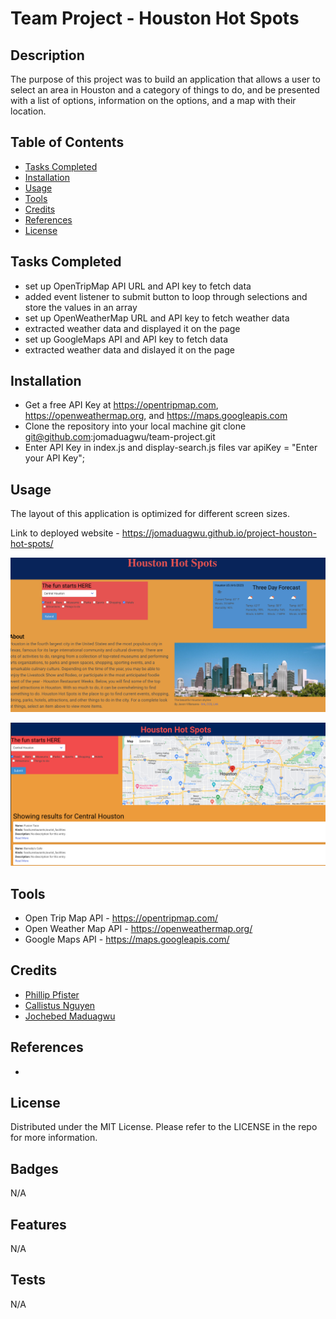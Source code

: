 # Team Project - Houston Hot Spots

## Description

The purpose of this project was to build an application that allows a user to select an area in Houston 
and a category of things to do, and be presented with a list of options, information on the options, and a map with their location.



## Table of Contents 

- [Tasks Completed](#TasksCompleted)
- [Installation](#installation)
- [Usage](#usage)
- [Tools](#tools)
- [Credits](#credits)
- [References](#references)
- [License](#license)


## Tasks Completed

* set up OpenTripMap API URL and API key to fetch data
* added event listener to submit button to loop through selections and store the values in an array
* set up OpenWeatherMap URL and API key to fetch weather data
* extracted weather data and displayed it on the page 
* set up GoogleMaps API and API key to fetch data
* extracted weather data and dislayed it on the page



## Installation

* Get a free API Key at https://opentripmap.com, https://openweathermap.org, and https://maps.googleapis.com
* Clone the repository into your local machine
        git clone git@github.com:jomaduagwu/team-project.git
* Enter API Key in index.js and display-search.js files
        var apiKey = "Enter your API Key";



## Usage

The layout of this application is optimized for different screen sizes.

Link to deployed website - https://jomaduagwu.github.io/project-houston-hot-spots/

![Houston Hot Spots Home page](assets/images/houston-hot-spots-home.png)


![Houston Hot Spots Display page](assets/images/houston-hot-spots-display.png)




## Tools

- Open Trip Map API - https://opentripmap.com/
- Open Weather Map API - https://openweathermap.org/
- Google Maps API - https://maps.googleapis.com/


## Credits

* [Phillip Pfister](https://github.com/Phil-Pfister)
* [Callistus Nguyen](https://github.com/cnguyen1013)
* [Jochebed Maduagwu](https://github.com/jomaduagwu)


## References

* 


## License

Distributed under the MIT License. Please refer to the LICENSE in the repo for more information. 


## Badges

N/A


## Features

N/A


## Tests

N/A
